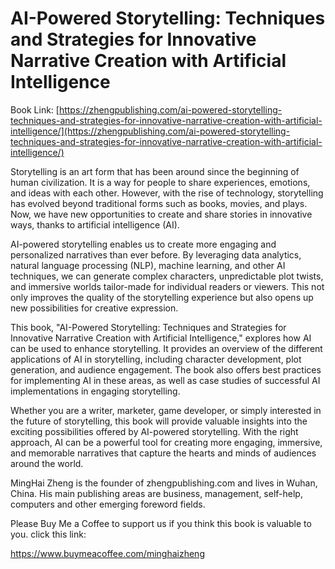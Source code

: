 # AI-Powered Storytelling: Techniques and Strategies for Innovative Narrative Creation with Artificial Intelligence

Book Link: [https://zhengpublishing.com/ai-powered-storytelling-techniques-and-strategies-for-innovative-narrative-creation-with-artificial-intelligence/](https://zhengpublishing.com/ai-powered-storytelling-techniques-and-strategies-for-innovative-narrative-creation-with-artificial-intelligence/)

Storytelling is an art form that has been around since the beginning of human civilization. It is a way for people to share experiences, emotions, and ideas with each other. However, with the rise of technology, storytelling has evolved beyond traditional forms such as books, movies, and plays. Now, we have new opportunities to create and share stories in innovative ways, thanks to artificial intelligence (AI).

AI-powered storytelling enables us to create more engaging and personalized narratives than ever before. By leveraging data analytics, natural language processing (NLP), machine learning, and other AI techniques, we can generate complex characters, unpredictable plot twists, and immersive worlds tailor-made for individual readers or viewers. This not only improves the quality of the storytelling experience but also opens up new possibilities for creative expression.

This book, "AI-Powered Storytelling: Techniques and Strategies for Innovative Narrative Creation with Artificial Intelligence," explores how AI can be used to enhance storytelling. It provides an overview of the different applications of AI in storytelling, including character development, plot generation, and audience engagement. The book also offers best practices for implementing AI in these areas, as well as case studies of successful AI implementations in engaging storytelling.

Whether you are a writer, marketer, game developer, or simply interested in the future of storytelling, this book will provide valuable insights into the exciting possibilities offered by AI-powered storytelling. With the right approach, AI can be a powerful tool for creating more engaging, immersive, and memorable narratives that capture the hearts and minds of audiences around the world.

MingHai Zheng is the founder of zhengpublishing.com and lives in Wuhan, China. His main publishing areas are business, management, self-help, computers and other emerging foreword fields.

Please Buy Me a Coffee to support us if you think this book is valuable to you. click this link:

https://www.buymeacoffee.com/minghaizheng
